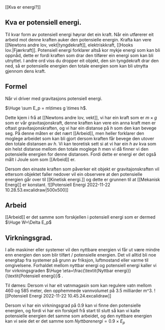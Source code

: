 
[[Kva er energi?]]

## Kva er potensiell energi.


Til kvar form av potensiell energi høyrar det ein kraft. Når ein utførerer eit arbeid mot denne kraften auker den potensielle energin.
Krafta kan vere [[Newtons andre lov, vekt|tyngdekraft]], elektriskkraft, [[Hooks lov.|Fjærkraft]].
Potensiell energi forklarer altså kor mykje energi som kan bli oppnåd, dette er fordi kraften som drar den tilfører ein energi som kan bli utnyttet. I andre ord viss du dropper eit objekt, den sin tyngdekraft drar den ned, så er potensielle energien den totale energien som kan bli utnytta gjennom dens kraft.

## Formel

Når vi driver med gravitasjons potensiell energi.

$\Huge \sum E_p = m\times g \times h$.

Dette kjem i frå at [[Newtons andre lov, vekt]], vi har ein kraft som er $m\times g$ som er vår gravitasjonskraft, denne kraften kan vere ein anna kraft men er oftast gravitasjonskraften, og vi har ein distanse på $h$ som den kan bevege seg. På denne måten er det nært [[Arbeid]], men heller forklarer den moglege arbeidet som kan bli gjort dersom kraften får bevege den utover den totale distansen av $h$.
Vi kan teoretisk sett si at vi har ein $h$ av kva som ein helst distanse mellom den totale moglege $h$ men vi då finner vi den potensielle energien for denne distansen. Fordi dette er energi er det også målt i Joule som som [[Arbeid]] er.


Dersom den einaste kraften som påverker eit objekt er gravitajonskraften vil ettersom objektet faller nedover vil ein observere at den potensielle energien går over til [[Kinetisk energi.]] og dette er grunnen til at [[Mekanisk Energi]] er konstant. 
![[Potensiell Energi 2022-11-22 10.28.53.excalidraw|500x500]]
## Arbeid

[[Arbeid]] er det samme som forskjellen i potensiell energi som er dermed
$\Huge W=\Delta E_p$



## Virkningsgrad.
I alle maskiner eller systemer vil den nyttbare energien vi får ut være mindre enn energien den som blir tilført / potensielle energien. Det vil alltid bli noe energitap fra systemer på grunn av friksjon, luftmostand eller varme til omgivelsene.
Forhaldet mellom nyttbar energi og potensiell energi kaller vi for virkningsgraden
$\Huge \eta=\frac{\textit{Nyttbar energi}}{\textit{Potensiell energi}}$ .


Til dømes:
Dersom vi har eit vatnmagasin som kan regulere vatn mellom 460 og 585 meter, den opphemmede vannvolumet på 3.5 milliarder m^3.
![[Potensiell Energi 2022-11-22 10.45.24.excalidraw]]



Dersom vi har ein virkningsgrad på 0.9 kan vi finne den potensielle energien, og fordi vi har ein forskjell frå start til slutt så kan vi kalle potensielle energien det samme som arbeidet, og den nyttbare energien kan vi seie det er det samme som $Nyttbar energi =  0.9 \times E_p$
